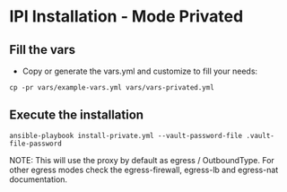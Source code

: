 # IPI Installation - Mode Privated

## Fill the vars

* Copy or generate the vars.yml and customize to fill your needs:

```
cp -pr vars/example-vars.yml vars/vars-privated.yml
```

## Execute the installation

```
ansible-playbook install-private.yml --vault-password-file .vault-file-password
```

NOTE: This will use the proxy by default as egress / OutboundType. For other egress modes check the
egress-firewall, egress-lb and egress-nat documentation.



